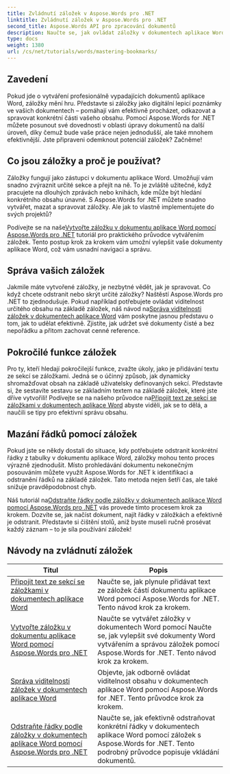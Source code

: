 ```yaml
---
title: Zvládnutí záložek v Aspose.Words pro .NET
linktitle: Zvládnutí záložek v Aspose.Words pro .NET
second_title: Aspose.Words API pro zpracování dokumentů
description: Naučte se, jak ovládat záložky v dokumentech aplikace Word pomocí Aspose.Words for .NET prostřednictvím podrobných výukových programů. Vylepšete své dovednosti v oblasti správy dokumentů.
type: docs
weight: 1380
url: /cs/net/tutorials/words/mastering-bookmarks/
---
```

## Zavedení

Pokud jde o vytváření profesionálně vypadajících dokumentů aplikace Word, záložky mění hru. Představte si záložky jako digitální lepicí poznámky ve vašich dokumentech – pomáhají vám efektivně procházet, odkazovat a spravovat konkrétní části vašeho obsahu. Pomocí Aspose.Words for .NET můžete posunout své dovednosti v oblasti úpravy dokumentů na další úroveň, díky čemuž bude vaše práce nejen jednodušší, ale také mnohem efektivnější. Jste připraveni odemknout potenciál záložek? Začněme!

## Co jsou záložky a proč je používat?

Záložky fungují jako zástupci v dokumentu aplikace Word. Umožňují vám snadno zvýraznit určité sekce a přejít na ně. To je zvláště užitečné, když pracujete na dlouhých zprávách nebo knihách, kde může být hledání konkrétního obsahu únavné. S Aspose.Words for .NET můžete snadno vytvářet, mazat a spravovat záložky. Ale jak to vlastně implementujete do svých projektů?

 Podívejte se na naše[Vytvořte záložku v dokumentu aplikace Word pomocí Aspose.Words pro .NET](./create-bookmark-in-word-document/) tutoriál pro praktického průvodce vytvářením záložek. Tento postup krok za krokem vám umožní vylepšit vaše dokumenty aplikace Word, což vám usnadní navigaci a správu.

## Správa vašich záložek

 Jakmile máte vytvořené záložky, je nezbytné vědět, jak je spravovat. Co když chcete odstranit nebo skrýt určité záložky? Naštěstí Aspose.Words pro .NET to zjednodušuje. Pokud například potřebujete ovládat viditelnost určitého obsahu na základě záložek, náš návod na[Správa viditelnosti záložek v dokumentech aplikace Word](./manage-bookmark-visibility-word-document/) vám poskytne jasnou představu o tom, jak to udělat efektivně. Zjistíte, jak udržet své dokumenty čisté a bez nepořádku a přitom zachovat cenné reference.

## Pokročilé funkce záložek

 Pro ty, kteří hledají pokročilejší funkce, zvažte úkoly, jako je přidávání textu ze sekcí se záložkami. Jedná se o účinný způsob, jak dynamicky shromažďovat obsah na základě uživatelsky definovaných sekcí. Představte si, že sestavíte sestavu se základním textem na základě záložek, které jste dříve vytvořili! Podívejte se na našeho průvodce na[Připojit text ze sekcí se záložkami v dokumentech aplikace Word](./append-text-from-bookmarked-sections/) abyste viděli, jak se to dělá, a naučili se tipy pro efektivní správu obsahu.

## Mazání řádků pomocí záložek

Pokud jste se někdy dostali do situace, kdy potřebujete odstranit konkrétní řádky z tabulky v dokumentu aplikace Word, záložky mohou tento proces výrazně zjednodušit. Místo prohledávání dokumentu nekonečným posouváním můžete využít Aspose.Words for .NET k identifikaci a odstranění řádků na základě záložek. Tato metoda nejen šetří čas, ale také snižuje pravděpodobnost chyb. 

 Náš tutoriál na[Odstraňte řádky podle záložky v dokumentech aplikace Word pomocí Aspose.Words pro .NET](./delete-row-by-bookmark-word-documents/) vás provede tímto procesem krok za krokem. Dozvíte se, jak načíst dokument, najít řádky v záložkách a efektivně je odstranit. Představte si čištění stolů, aniž byste museli ručně prosévat každý záznam – to je síla používání záložek! 


 ## Návody na zvládnutí záložek
| Titul | Popis |
| --- | --- |
| [Připojit text ze sekcí se záložkami v dokumentech aplikace Word](./append-text-from-bookmarked-sections/) | Naučte se, jak plynule přidávat text ze záložek částí dokumentu aplikace Word pomocí Aspose.Words for .NET. Tento návod krok za krokem. |
| [Vytvořte záložku v dokumentu aplikace Word pomocí Aspose.Words pro .NET](./create-bookmark-in-word-document/) | Naučte se vytvářet záložky v dokumentech Word pomocí Naučte se, jak vylepšit své dokumenty Word vytvářením a správou záložek pomocí Aspose.Words for .NET. Tento návod krok za krokem. |
| [Správa viditelnosti záložek v dokumentech aplikace Word](./manage-bookmark-visibility-word-document/) | Objevte, jak odborně ovládat viditelnost obsahu v dokumentech aplikace Word pomocí Aspose.Words for .NET. Tento průvodce krok za krokem. |
| [Odstraňte řádky podle záložky v dokumentech aplikace Word pomocí Aspose.Words pro .NET](./delete-row-by-bookmark-word-documents/) | Naučte se, jak efektivně odstraňovat konkrétní řádky v dokumentech aplikace Word pomocí záložek s Aspose.Words for .NET. Tento podrobný průvodce popisuje vkládání dokumentů. |
